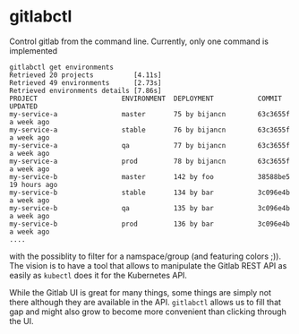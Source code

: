 # gitlabctl
Control gitlab from the command line. Currently, only one command is implemented
```
gitlabctl get environments
Retrieved 20 projects          [4.11s]
Retrieved 49 environments      [2.73s]
Retrieved environments details [7.86s]
PROJECT                     ENVIRONMENT  DEPLOYMENT           COMMIT    UPDATED
my-service-a                master       75 by bijancn        63c3655f  a week ago
my-service-a                stable       76 by bijancn        63c3655f  a week ago
my-service-a                qa           77 by bijancn        63c3655f  a week ago
my-service-a                prod         78 by bijancn        63c3655f  a week ago
my-service-b                master       142 by foo           38588be5  19 hours ago
my-service-b                stable       134 by bar           3c096e4b  a week ago
my-service-b                qa           135 by bar           3c096e4b  a week ago
my-service-b                prod         136 by bar           3c096e4b  a week ago
....
```
with the possiblity to filter for a namspace/group (and featuring colors ;)). The vision is to have a tool that allows to manipulate the Gitlab REST API as easily as `kubectl` does it for the Kubernetes API.

While the Gitlab UI is great for many things, some things are simply not there although they are available in the API. `gitlabctl` allows us to fill that gap and might also grow to become more convenient than clicking through the UI.

